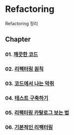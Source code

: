 # Refactoring

Refactoring 정리<br>

## Chapter

### 01. [깨끗한 코드](https://github.com/KangJiJi/Study/tree/master/Book/Refactoring/chapter01)

### 02. [리팩터링 원칙](https://github.com/KangJiJi/Study/tree/master/Book/Refactoring/chapter02)

### 03. [코드에서 나는 악취](https://github.com/KangJiJi/Study/tree/master/Book/Refactoring/chapter03)

### 04. [테스트 구축하기](https://github.com/KangJiJi/Study/tree/master/Book/Refactoring/chapter04)

### 05. [리팩터링 카탈로그 보는 법](https://github.com/KangJiJi/Study/tree/master/Book/Refactoring/chapter05)

### 06. [기본적인 리팩터링](https://github.com/KangJiJi/Study/tree/master/Book/Refactoring/chapter06)